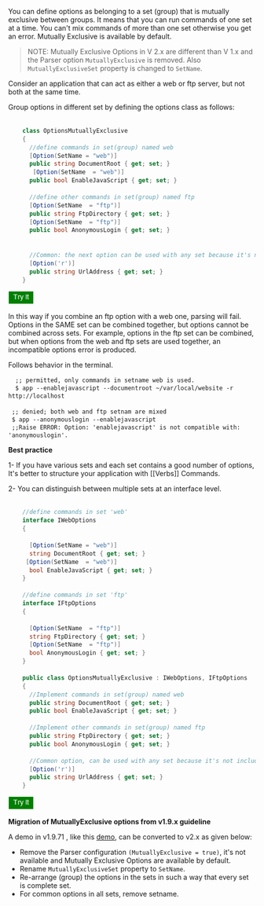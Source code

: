 You can define options as belonging to a set (group) that is mutually exclusive between groups. It means that you can run commands of one set at a time.
You can't mix commands of more than one set otherwise you get an error.
Mutually Exclusive is available by default. 

> NOTE: Mutually Exclusive Options in V 2.x are  different than V 1.x and the Parser option `MutuallyExclusive` is removed. Also `MutuallyExclusiveSet` property is changed to `SetName`.

Consider an application that can act as either a web or ftp server, but not both at the same time.

Group options in different set by defining the options class as follows:

```csharp

	class OptionsMutuallyExclusive
	{
	  //define commands in set(group) named web
	  [Option(SetName = "web")]
	  public string DocumentRoot { get; set; }
	   [Option(SetName  = "web")]
	  public bool EnableJavaScript { get; set; } 
	  
	  //define other commands in set(group) named ftp
	  [Option(SetName  = "ftp")]
	  public string FtpDirectory { get; set; } 
	  [Option(SetName  = "ftp")]
	  public bool AnonymousLogin { get; set; }
	  
	 
	  //Common: the next option can be used with any set because it's not included in a set
	  [Option('r')]
	  public string UrlAddress { get; set; }
	}
```

[<img src="media/tryit.png">](https://dotnetfiddle.net/MkfPKX)

In this way if you combine an ftp option with a web one, parsing will fail. Options in the SAME set can be combined together, but options cannot be combined across sets. For example, options in the ftp set can be combined, but when options from the web and ftp sets are used together, an incompatible options error is produced.


Follows behavior in the terminal.

      ;; permitted, only commands in setname web is used.
      $ app --enablejavascript --documentroot ~/var/local/website -r http://localhost

     ;; denied; both web and ftp setnam are mixed
     $ app --anonymouslogin --enablejavascript
     ;;Raise ERROR: Option: 'enablejavascript' is not compatible with: 'anonymouslogin'.
    

**Best practice**

1- If you have various sets and each set contains a good number of options, It's better to structure your application with [[Verbs]] Commands.

2- You can distinguish between multiple sets at an interface level.


```csharp

	//define commands in set 'web'
	interface IWebOptions
    {
       
      [Option(SetName = "web")]
      string DocumentRoot { get; set; }
     [Option(SetName  = "web")]
      bool EnableJavaScript { get; set; } 
    }

	//define commands in set 'ftp'
	interface IFtpOptions
    {

	  [Option(SetName  = "ftp")]
	  string FtpDirectory { get; set; } 
	  [Option(SetName  = "ftp")]
	  bool AnonymousLogin { get; set; }
    }

	public class OptionsMutuallyExclusive : IWebOptions, IFtpOptions
	{  
	  //Implement commands in set(group) named web	
	  public string DocumentRoot { get; set; }	  
	  public bool EnableJavaScript { get; set; } 
	  
	  //Implement other commands in set(group) named ftp	
	  public string FtpDirectory { get; set; } 	 
	  public bool AnonymousLogin { get; set; }

	  //Common option, can be used with any set because it's not included in a set
	  [Option('r')]
	  public string UrlAddress { get; set; }
	}
```

[<img src="media/tryit.png">](https://dotnetfiddle.net/OkEgxC)

**Migration of MutuallyExclusive options from v1.9.x guideline**

 A demo in v1.9.71 , like this [demo](https://dotnetfiddle.net/OkEgxC), 
can be  converted to v2.x as given below:

- Remove the Parser configuration `(MutuallyExclusive = true)`, it's not available and Mutually Exclusive Options are available by default.
- Rename `MutuallyExclusiveSet`  property to `SetName`.
- Re-arrange (group) the options in the sets in such a way that every set is complete set.
-  For common options in all sets, remove setname.




